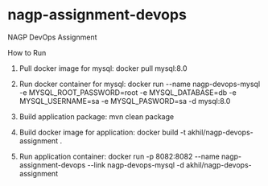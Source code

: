 # nagp-assignment-devops
NAGP DevOps Assignment

How to Run
1. Pull docker image for mysql:
   docker pull mysql:8.0

2. Run docker container for mysql:
   docker run --name nagp-devops-mysql -e MYSQL_ROOT_PASSWORD=root -e MYSQL_DATABASE=db -e MYSQL_USERNAME=sa -e MYSQL_PASWORD=sa  -d mysql:8.0

3. Build application package:
   mvn clean package

4. Build docker image for application:
   docker build -t akhil/nagp-devops-assignment .  

5. Run application container:
   docker run -p 8082:8082 --name nagp-assignment-devops --link nagp-devops-mysql -d akhil/nagp-devops-assignment

